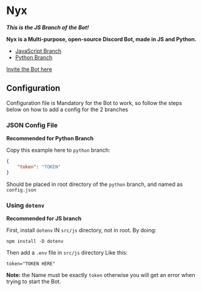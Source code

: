 # Nyx

***This is the JS Branch of the Bot!***

**Nyx is a Multi-purpose, open-source Discord Bot, made in JS and Python.**

- [JavaScript Branch](https://github.com/nyx-team/nyx/tree/main)
- [Python Branch](https://github.com/nyx-team/nyx/tree/python)

[Invite the Bot here](https://discord.com/oauth2/authorize?client_id=960533661109878805&scope=bot%20applications.commands&permissions=545394261246)

## Configuration

Configuration file is Mandatory for the Bot to work, so follow the steps below on how to add a config for the 2 branches

### JSON Config File

**Recommended for Python Branch**

Copy this example here to `python` branch:

```json
{
    "token": "TOKEN"
}
```

Should be placed in root directory of the `python` branch, and named as `config.json`

### Using `dotenv`

**Recommended for JS branch**

First, install `dotenv` IN `src/js` directory, not in root. 
By doing:

```sh-session
npm install -D dotenv
```

Then add a `.env` file in `src/js` directory
Like this:

```env
token="TOKEN HERE"
```

**Note:** the Name must be exactly `token` otherwise you will get an error when trying to start the Bot.
